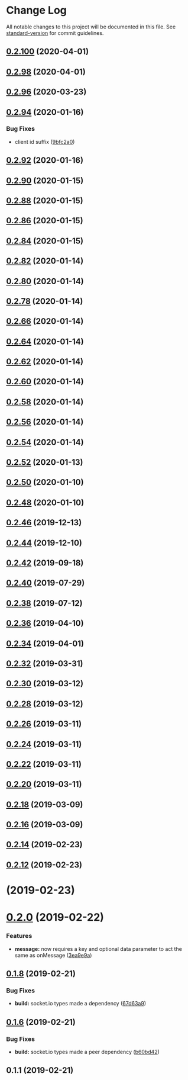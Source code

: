 # Change Log

All notable changes to this project will be documented in this file. See [standard-version](https://github.com/conventional-changelog/standard-version) for commit guidelines.

<a name="0.2.100"></a>
## [0.2.100](https://github.com/joshfeinsilber/blueboat-client/compare/v0.2.98...v0.2.100) (2020-04-01)



<a name="0.2.98"></a>
## [0.2.98](https://github.com/joshfeinsilber/blueboat-client/compare/v0.2.96...v0.2.98) (2020-04-01)



<a name="0.2.96"></a>
## [0.2.96](https://github.com/joshfeinsilber/blueboat-client/compare/v0.2.94...v0.2.96) (2020-03-23)



<a name="0.2.94"></a>
## [0.2.94](https://github.com/joshfeinsilber/blueboat-client/compare/v0.2.92...v0.2.94) (2020-01-16)


### Bug Fixes

* client id suffix ([9bfc2a0](https://github.com/joshfeinsilber/blueboat-client/commit/9bfc2a0))



<a name="0.2.92"></a>
## [0.2.92](https://github.com/joshfeinsilber/blueboat-client/compare/v0.2.90...v0.2.92) (2020-01-16)



<a name="0.2.90"></a>
## [0.2.90](https://github.com/joshfeinsilber/blueboat-client/compare/v0.2.88...v0.2.90) (2020-01-15)



<a name="0.2.88"></a>
## [0.2.88](https://github.com/joshfeinsilber/blueboat-client/compare/v0.2.86...v0.2.88) (2020-01-15)



<a name="0.2.86"></a>
## [0.2.86](https://github.com/joshfeinsilber/blueboat-client/compare/v0.2.84...v0.2.86) (2020-01-15)



<a name="0.2.84"></a>
## [0.2.84](https://github.com/joshfeinsilber/blueboat-client/compare/v0.2.82...v0.2.84) (2020-01-15)



<a name="0.2.82"></a>
## [0.2.82](https://github.com/joshfeinsilber/blueboat-client/compare/v0.2.80...v0.2.82) (2020-01-14)



<a name="0.2.80"></a>
## [0.2.80](https://github.com/joshfeinsilber/blueboat-client/compare/v0.2.78...v0.2.80) (2020-01-14)



<a name="0.2.78"></a>
## [0.2.78](https://github.com/joshfeinsilber/blueboat-client/compare/v0.2.66...v0.2.78) (2020-01-14)



<a name="0.2.66"></a>
## [0.2.66](https://github.com/joshfeinsilber/blueboat-client/compare/v0.2.64...v0.2.66) (2020-01-14)



<a name="0.2.64"></a>
## [0.2.64](https://github.com/joshfeinsilber/blueboat-client/compare/v0.2.62...v0.2.64) (2020-01-14)



<a name="0.2.62"></a>
## [0.2.62](https://github.com/joshfeinsilber/blueboat-client/compare/v0.2.60...v0.2.62) (2020-01-14)



<a name="0.2.60"></a>
## [0.2.60](https://github.com/joshfeinsilber/blueboat-client/compare/v0.2.58...v0.2.60) (2020-01-14)



<a name="0.2.58"></a>
## [0.2.58](https://github.com/joshfeinsilber/blueboat-client/compare/v0.2.56...v0.2.58) (2020-01-14)



<a name="0.2.56"></a>
## [0.2.56](https://github.com/joshfeinsilber/blueboat-client/compare/v0.2.54...v0.2.56) (2020-01-14)



<a name="0.2.54"></a>
## [0.2.54](https://github.com/joshfeinsilber/blueboat-client/compare/v0.2.52...v0.2.54) (2020-01-14)



<a name="0.2.52"></a>
## [0.2.52](https://github.com/joshfeinsilber/blueboat-client/compare/v0.2.50...v0.2.52) (2020-01-13)



<a name="0.2.50"></a>
## [0.2.50](https://github.com/joshfeinsilber/blueboat-client/compare/v0.2.48...v0.2.50) (2020-01-10)



<a name="0.2.48"></a>
## [0.2.48](https://github.com/joshfeinsilber/blueboat-client/compare/v0.2.46...v0.2.48) (2020-01-10)



<a name="0.2.46"></a>
## [0.2.46](https://github.com/joshfeinsilber/blueboat-client/compare/v0.2.44...v0.2.46) (2019-12-13)



<a name="0.2.44"></a>
## [0.2.44](https://github.com/joshfeinsilber/blueboat-client/compare/v0.2.42...v0.2.44) (2019-12-10)



<a name="0.2.42"></a>
## [0.2.42](https://github.com/joshfeinsilber/blueboat-client/compare/v0.2.40...v0.2.42) (2019-09-18)



<a name="0.2.40"></a>
## [0.2.40](https://github.com/joshfeinsilber/blueboat-client/compare/v0.2.38...v0.2.40) (2019-07-29)



<a name="0.2.38"></a>
## [0.2.38](https://github.com/joshfeinsilber/blueboat-client/compare/v0.2.36...v0.2.38) (2019-07-12)



<a name="0.2.36"></a>
## [0.2.36](https://github.com/joshfeinsilber/blueboat-client/compare/v0.2.34...v0.2.36) (2019-04-10)



<a name="0.2.34"></a>
## [0.2.34](https://github.com/joshfeinsilber/blueboat-client/compare/v0.2.32...v0.2.34) (2019-04-01)



<a name="0.2.32"></a>
## [0.2.32](https://github.com/joshfeinsilber/blueboat-client/compare/v0.2.30...v0.2.32) (2019-03-31)



<a name="0.2.30"></a>
## [0.2.30](https://github.com/joshfeinsilber/blueboat-client/compare/v0.2.28...v0.2.30) (2019-03-12)



<a name="0.2.28"></a>
## [0.2.28](https://github.com/joshfeinsilber/blueboat-client/compare/v0.2.26...v0.2.28) (2019-03-12)



<a name="0.2.26"></a>
## [0.2.26](https://github.com/joshfeinsilber/blueboat-client/compare/v0.2.24...v0.2.26) (2019-03-11)



<a name="0.2.24"></a>
## [0.2.24](https://github.com/joshfeinsilber/blueboat-client/compare/v0.2.22...v0.2.24) (2019-03-11)



<a name="0.2.22"></a>
## [0.2.22](https://github.com/joshfeinsilber/blueboat-client/compare/v0.2.20...v0.2.22) (2019-03-11)



<a name="0.2.20"></a>
## [0.2.20](https://github.com/joshfeinsilber/blueboat-client/compare/v0.2.18...v0.2.20) (2019-03-11)



<a name="0.2.18"></a>
## [0.2.18](https://github.com/joshfeinsilber/blueboat-client/compare/v0.2.16...v0.2.18) (2019-03-09)



<a name="0.2.16"></a>
## [0.2.16](https://github.com/joshfeinsilber/blueboat-client/compare/v0.2.14...v0.2.16) (2019-03-09)



<a name="0.2.14"></a>
## [0.2.14](https://github.com/joshfeinsilber/blueboat-client/compare/v0.2.12...v0.2.14) (2019-02-23)



<a name="0.2.12"></a>
## [0.2.12](https://github.com/joshfeinsilber/blueboat-client/compare/v0.2.0...v0.2.12) (2019-02-23)



<a name=""></a>
# [](https://github.com/joshfeinsilber/blueboat-client/compare/v0.2.0...v) (2019-02-23)



<a name="0.2.0"></a>
# [0.2.0](https://github.com/joshfeinsilber/blueboat-client/compare/v0.1.8...v0.2.0) (2019-02-22)


### Features

* **message:** now requires a key and optional data parameter to act the same as onMessage ([3ea9e9a](https://github.com/joshfeinsilber/blueboat-client/commit/3ea9e9a))



<a name="0.1.8"></a>
## [0.1.8](https://github.com/joshfeinsilber/blueboat-client/compare/v0.1.6...v0.1.8) (2019-02-21)


### Bug Fixes

* **build:** socket.io types made a dependency ([67d63a9](https://github.com/joshfeinsilber/blueboat-client/commit/67d63a9))



<a name="0.1.6"></a>
## [0.1.6](https://github.com/joshfeinsilber/blueboat-client/compare/v0.1.3...v0.1.6) (2019-02-21)


### Bug Fixes

* **build:** socket.io types made a peer dependency ([b60bd42](https://github.com/joshfeinsilber/blueboat-client/commit/b60bd42))



<a name="0.1.1"></a>

## 0.1.1 (2019-02-21)
